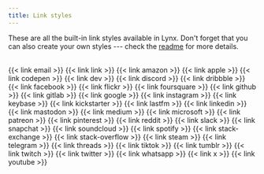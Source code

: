 ```yaml
---
title: Link styles
---
```


These are all the built-in link styles available in Lynx. Don't forget that you can also create your own styles --- check the [readme](https://github.com/jpanther/lynx/blob/stable/README.md) for more details.
<br><br>

</section>
<section class="flex flex-col flex-wrap min-w-full mt-4 sm:min-w-0">
{{< link email >}}
{{< link link >}}
{{< link amazon >}}
{{< link apple >}}
{{< link codepen >}}
{{< link dev >}}
{{< link discord >}}
{{< link dribbble >}}
{{< link facebook >}}
{{< link flickr >}}
{{< link foursquare >}}
{{< link github >}}
{{< link gitlab >}}
{{< link google >}}
{{< link instagram >}}
{{< link keybase >}}
{{< link kickstarter >}}
{{< link lastfm >}}
{{< link linkedin >}}
{{< link mastodon >}}
{{< link medium >}}
{{< link microsoft >}}
{{< link patreon >}}
{{< link pinterest >}}
{{< link reddit >}}
{{< link slack >}}
{{< link snapchat >}}
{{< link soundcloud >}}
{{< link spotify >}}
{{< link stack-exchange >}}
{{< link stack-overflow >}}
{{< link steam >}}
{{< link telegram >}}
{{< link threads >}}
{{< link tiktok >}}
{{< link tumblr >}}
{{< link twitch >}}
{{< link twitter >}}
{{< link whatsapp >}}
{{< link x >}}
{{< link youtube >}}
